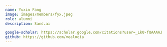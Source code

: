 ```yaml
---
name: Yuxin Fang
image: images/members/fyx.jpeg
role: alumni
description: Sand.ai

google-scholar: https://scholar.google.com/citations?user=_Lk0-fQAAAAJ
github: https://github.com/vealocia
---
```

